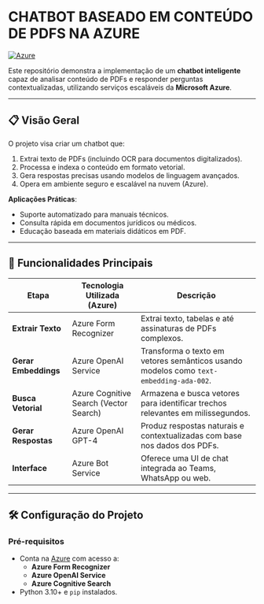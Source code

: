 # CHATBOT BASEADO EM CONTEÚDO DE PDFS NA AZURE


[![Azure](https://img.shields.io/badge/Azure-%230089D6.svg?logo=microsoft-azure&logoColor=white)](https://azure.microsoft.com/)  
  
Este repositório demonstra a implementação de um **chatbot inteligente** capaz de analisar conteúdo de PDFs e responder perguntas contextualizadas, utilizando serviços escaláveis da **Microsoft Azure**.  

---

## 📋 Visão Geral  
O projeto visa criar um chatbot que:  
1. Extrai texto de PDFs (incluindo OCR para documentos digitalizados).  
2. Processa e indexa o conteúdo em formato vetorial.  
3. Gera respostas precisas usando modelos de linguagem avançados.  
4. Opera em ambiente seguro e escalável na nuvem (Azure).  

**Aplicações Práticas**:  
- Suporte automatizado para manuais técnicos.  
- Consulta rápida em documentos jurídicos ou médicos.  
- Educação baseada em materiais didáticos em PDF.  

---

## 🚀 Funcionalidades Principais  
| Etapa               | Tecnologia Utilizada (Azure)           | Descrição                                                                 |  
|---------------------|----------------------------------------|---------------------------------------------------------------------------|  
| **Extrair Texto**   | Azure Form Recognizer                  | Extrai texto, tabelas e até assinaturas de PDFs complexos.                |  
| **Gerar Embeddings**| Azure OpenAI Service                   | Transforma o texto em vetores semânticos usando modelos como `text-embedding-ada-002`. |  
| **Busca Vetorial**  | Azure Cognitive Search (Vector Search) | Armazena e busca vetores para identificar trechos relevantes em milissegundos. |  
| **Gerar Respostas** | Azure OpenAI GPT-4                     | Produz respostas naturais e contextualizadas com base nos dados dos PDFs. |  
| **Interface**       | Azure Bot Service                      | Oferece uma UI de chat integrada ao Teams, WhatsApp ou web.               |  

---

## 🛠️ Configuração do Projeto  

### Pré-requisitos  
- Conta na [Azure](https://azure.microsoft.com/) com acesso a:  
  - **Azure Form Recognizer**  
  - **Azure OpenAI Service**  
  - **Azure Cognitive Search**  
- Python 3.10+ e `pip` instalados.  